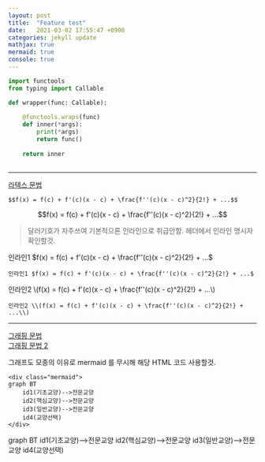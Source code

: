 ```yaml
---
layout: post
title:  "Feature test"
date:   2021-03-02 17:55:47 +0900
categories: jekyll update
mathjax: true
mermaid: true
console: true
---
```


```python
import functools
from typing import Callable 

def wrapper(func: Callable):
    
    @functools.wraps(func)
    def inner(*args):
        print(*args)    
        return func()
    
    return inner
    
```

---  

[라텍스 문법](https://en.wikibooks.org/wiki/LaTeX/Mathematics)

```ignorelang
$$f(x) = f(c) + f'(c)(x - c) + \frac{f''(c)(x - c)^2}{2!} + ...$$
```

$$f(x) = f(c) + f'(c)(x - c) + \frac{f''(c)(x - c)^2}{2!} + ...$$

> 달러기호가 자주쓰여 기본적으론 인라인으로 취급안함. 헤더에서 인라인 명시자 확인할것.


인라인1 $f(x) = f(c) + f'(c)(x - c) + \frac{f''(c)(x - c)^2}{2!} + ...$
```
인라인1 $f(x) = f(c) + f'(c)(x - c) + \frac{f''(c)(x - c)^2}{2!} + ...$
```

인라인2 \\(f(x) = f(c) + f'(c)(x - c) + \frac{f''(c)(x - c)^2}{2!} + ...\\)
```
인라인2 \\(f(x) = f(c) + f'(c)(x - c) + \frac{f''(c)(x - c)^2}{2!} + ...\\)
```

---

[그래핑 문법](https://mermaid-js.github.io/mermaid/#/)  
[그래핑 문법 2](https://mermaid-js.github.io/mermaid/#/flowchart?id=flowcharts-basic-syntax)

그래프도 모종의 이유로 mermaid 를 무시해 해당 HTML 코드 사용할것.

```ignorelang
<div class="mermaid">
graph BT
    id1(기초교양)-->전문교양
    id2(핵심교양)-->전문교양
    id3(일반교양)-->전문교양
    id4(교양선택)
</div>
```

<div class="mermaid">
graph BT
    id1(기초교양)-->전문교양
    id2(핵심교양)-->전문교양
    id3(일반교양)-->전문교양
    id4(교양선택)
</div>
